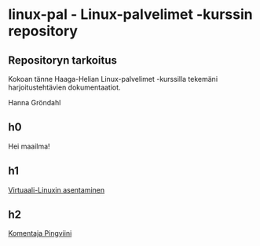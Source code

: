# linux-pal - Linux-palvelimet -kurssin repository

## Repositoryn tarkoitus

Kokoan tänne Haaga-Helian Linux-palvelimet -kurssilla tekemäni harjoitustehtävien dokumentaatiot.

Hanna Gröndahl

## h0

Hei maailma!

## h1

[Virtuaali-Linuxin asentaminen](https://github.com/hannagrn/linux-pal/blob/main/h1.md)

## h2

[Komentaja Pingviini](https://github.com/hannagrn/linux-pal/blob/main/h2.md)
